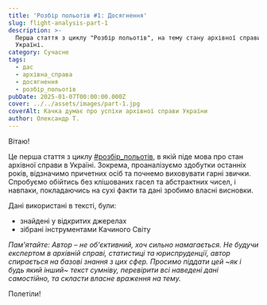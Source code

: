 ```yaml
---
title: 'Розбір польотів #1: Досягнення'
slug: flight-analysis-part-1
description: >-
  Перша стаття з циклу "Розбір польотів", на тему стану архівної справи в
  Україні.
category: Сучасне
tags:
  - дас
  - архівна_справа
  - досягнення
  - розбір_польотів
pubDate: 2025-01-07T00:00:00.000Z
cover: ../../assets/images/part-1.jpg
coverAlt: Качка думає про успіхи архівної справи України
author: Олександр Т.
---
```


Вітаю!

Це перша стаття з циклу [#розбір_польотів](/tags/розбір_польотів/1/), в якій піде мова про стан архівної справи в Україні. Зокрема, проаналізуємо здобутки останніх років, відзначимо причетних осіб та почнемо виховувати гарні звички. Спробуємо обійтись без клішованих гасел та абстрактних чисел, і навпаки, покладаючись на сухі факти та дані зробимо власні висновки.

Дані використані в тексті, були:

* знайдені у відкритих джерелах
* зібрані інструментами Качиного Світу

_Пам'ятайте: Автор – не об'єктивний, хоч сильно намагається. Не будучи експертом в архівній справі, статистиці та юриспруденції, автор спирається на базові знання з цих сфер. Просимо піддати цей ~як і будь який інший~ текст сумніву, перевірити всі наведені дані самостійно, та скласти власне враження на тему._

Полетіли!